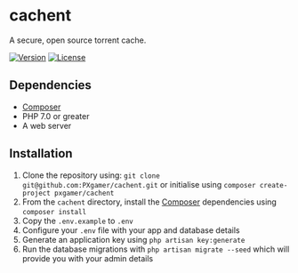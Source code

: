 # cachent

A secure, open source torrent cache.

[![Version](https://img.shields.io/packagist/v/pxgamer/cachent.svg)](https://packagist.org/p/pxgamer/cachent)
[![License](https://img.shields.io/packagist/l/pxgamer/cachent.svg)](https://opensource.org/licenses/mit-license)

## Dependencies

- [Composer]
- PHP 7.0 or greater
- A web server

## Installation

1. Clone the repository using: `git clone git@github.com:PXgamer/cachent.git`
    or initialise using `composer create-project pxgamer/cachent`
2. From the `cachent` directory, install the [Composer] dependencies using `composer install`
3. Copy the `.env.example` to `.env`
4. Configure your `.env` file with your app and database details
5. Generate an application key using `php artisan key:generate`
6. Run the database migrations with `php artisan migrate --seed` which will provide you with your admin details

[Composer]: https://getcomposer.org
